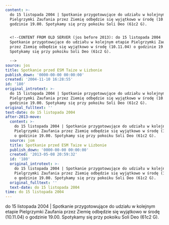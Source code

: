 ```yaml
---
content: >-
  do 15 listopada 2004 | Spotkanie przygotowujące do udziału w kolejnym etapie
  Pielgrzymki Zaufania przez Ziemię odbędzie się wyjątkowo w środę (10.11.04) o
  godzinie 19.00. Spotykamy się przy pokoiku Soli Deo (61c2 G).


  <!--CONTENT FROM OLD SERVER (jos before 2013): do 15 listopada 2004 |
  Spotkanie przygotowujące do udziału w kolejnym etapie Pielgrzymki Zaufania
  przez Ziemię odbędzie się wyjątkowo w środę (10.11.04) o godzinie 19.00.
  Spotykamy się przy pokoiku Soli Deo (61c2 G). 

  -->
source: jos
title: Spotkanie przed ESM Taize w Lizbonie
publish_down: '0000-00-00 00:00:00'
created: '2004-11-10 16:28:55'
id: '180'
original_introtext: >-
  do 15 listopada 2004 | Spotkanie przygotowujące do udziału w kolejnym etapie
  Pielgrzymki Zaufania przez Ziemię odbędzie się wyjątkowo w środę (10.11.04) o
  godzinie 19.00. Spotykamy się przy pokoiku Soli Deo (61c2 G). 
original_fulltext: ''
text-date: do 15 listopada 2004
after-2013-move:
  content: >-
    do 15 listopada 2004 | Spotkanie przygotowujące do udziału w kolejnym etapie
    Pielgrzymki Zaufania przez Ziemię odbędzie się wyjątkowo w środę (10.11.04)
    o godzinie 19.00. Spotykamy się przy pokoiku Soli Deo (61c2 G).
  source: jom
  title: Spotkanie przed ESM Taize w Lizbonie
  publish_down: '0000-00-00 00:00:00'
  created: '2013-05-08 20:59:32'
  id: '180'
  original_introtext: >-
    do 15 listopada 2004 | Spotkanie przygotowujące do udziału w kolejnym etapie
    Pielgrzymki Zaufania przez Ziemię odbędzie się wyjątkowo w środę (10.11.04)
    o godzinie 19.00. Spotykamy się przy pokoiku Soli Deo (61c2 G).
  original_fulltext: ''
  text-date: do 15 listopada 2004
time: do 15 listopada 2004
---
```

do 15 listopada 2004 | Spotkanie przygotowujące do udziału w kolejnym etapie Pielgrzymki Zaufania przez Ziemię odbędzie się wyjątkowo w środę (10.11.04) o godzinie 19.00. Spotykamy się przy pokoiku Soli Deo (61c2 G).

<!--CONTENT FROM OLD SERVER (jos before 2013): do 15 listopada 2004 | Spotkanie przygotowujące do udziału w kolejnym etapie Pielgrzymki Zaufania przez Ziemię odbędzie się wyjątkowo w środę (10.11.04) o godzinie 19.00. Spotykamy się przy pokoiku Soli Deo (61c2 G). 
-->

<!--{{json:{"created_date":"2004-11-10 16:28:55","publish_down":"0000-00-00 00:00:00","id":"180"}}}-->